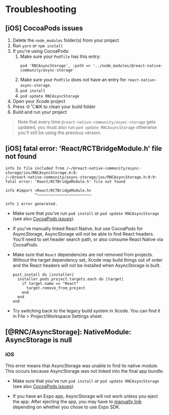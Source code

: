 # Troubleshooting

## [iOS] CocoaPods issues

1. Delete the `node_modules` folder(s) from your project
2. Run `yarn` or `npm install`
3. If you're using CocoaPods:
    1. Make sure your `Podfile` has this entry:
        ```Podfile
        pod 'RNCAsyncStorage', :path => '../node_modules/@react-native-community/async-storage'
        ```
    2. Make sure your `Podfile` does _not_ have an entry for `react-native-async-storage`.
    3. `pod install`
    4. `pod update RNCAsyncStorage`
4. Open your Xcode project
5. Press ⇧⌥⌘K to clean your build folder
6. Build and run your project

> Note that every time `@react-native-community/async-storage` gets updated, you
> must also run `pod update RNCAsyncStorage` otherwise you'll still be using the
> previous version.

## [iOS] fatal error: 'React/RCTBridgeModule.h' file not found

```
info In file included from /~/@react-native-community/async-storage/ios/RNCAsyncStorage.m:8:
/~/@react-native-community/async-storage/ios/RNCAsyncStorage.h:8:9: fatal error: 'React/RCTBridgeModule.h' file not found

info #import <React/RCTBridgeModule.h>
             ^~~~~~~~~~~~~~~~~~~~~~~~~

info 1 error generated.
```

- Make sure that you've run `pod install` or `pod update RNCAsyncStorage` (see
  also [CocoaPods issues](#ios-cocoapods-issues)).

- If you've manually linked React Native, but use CocoaPods for AsyncStorage,
  AsyncStorage will not be able to find React headers. You'll need to set header
  search path, or also consume React Native via CocoaPods.

- Make sure that `React` dependencies are _not_ removed from projects. Without
  the target dependency set, Xcode may build things out of order and the React
  headers will not be installed when AsyncStorage is built.

  ```Podfile
  post_install do |installer|
    installer.pods_project.targets.each do |target|
      if target.name == "React"
        target.remove_from_project
      end
    end
  end
  ```

- Try switching back to the legacy build system in Xcode. You can find it in
  File > Project/Workspace Settings sheet.

## [@RNC/AsyncStorage]: NativeModule: AsyncStorage is null

### iOS

This error means that AsyncStorage was unable to find its native module. This
occurs because AsyncStorage was not linked into the final app bundle.

- Make sure that you've run `pod install` or `pod update RNCAsyncStorage` (see
  also [CocoaPods issues](#ios-cocoapods-issues)).

- If you have an Expo app, AsyncStorage will not work unless you eject the app.
  After ejecting the app, you may have to
  [manually link](Linking.md#project-linking) depending on whether you chose to
  use Expo SDK.

